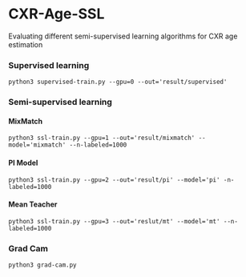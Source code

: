 # CXR-Age-SSL
Evaluating different semi-supervised learning algorithms for CXR age estimation

### Supervised learning
```
python3 supervised-train.py --gpu=0 --out='result/supervised' 
```

### Semi-supervised learning
#### MixMatch
```
python3 ssl-train.py --gpu=1 --out='result/mixmatch' --model='mixmatch' --n-labeled=1000
```
#### PI Model
```
python3 ssl-train.py --gpu=2 --out='result/pi' --model='pi' -n-labeled=1000
```

#### Mean Teacher
```
python3 ssl-train.py --gpu=3 --out='reslut/mt' --model='mt' --n-labeled=1000
```

### Grad Cam
```
python3 grad-cam.py
```
